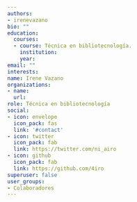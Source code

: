 ```yaml
---
authors:
- irenevazano
bio: ""
education:
  courses:
  - course: Técnica en bibliotecnología.
    institution:  
    year: 
email: ""
interests:
name: Irene Vazano
organizations:
- name: 
  url: 
role: Técnica en bibliotecnología
social:
- icon: envelope
  icon_pack: fas
  link: '#contact'
- icon: twitter
  icon_pack: fab
  link: https://twitter.com/ni_airo
- icon: github
  icon_pack: fab
  link: https://github.com/4iro
superuser: false
user_groups:
- Colaboradores
---
```




